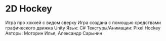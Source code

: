 # 2D Hockey
 Игра про хоккей с видом сверху
 Игра создана с помощью средствами графического движка Unity
 Язык: C#
 Текстуры/Анимации: Pixel Hockey
 Авторы: Моторин Илья, Александр Сарынин 